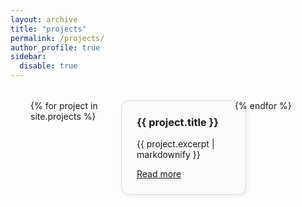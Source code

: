 ```yaml
---
layout: archive
title: "projects"
permalink: /projects/
author_profile: true 
sidebar:
  disable: true
---
```


<style>
.page__content {
  max-width: 100% !important;  /* override narrow layout */
  padding: 0;
}

.projects-grid {
  display: grid;
  grid-template-columns: repeat(3, 1fr);
  gap: 2rem;
  max-width: 1600px;
  margin: 2rem auto;
  padding: 0 2rem;
}

.project-card {
  border: 1px solid #ddd;
  border-radius: 12px;
  padding: 1.5rem;
  background-color: #fafafa;
  box-shadow: 2px 2px 6px rgba(0, 0, 0, 0.06);
  transition: transform 0.2s ease;
  width: 100%;
}

.project-card:hover {
  transform: translateY(-4px);
}

.project-card h3 {
  margin-top: 0;
}

.project-card ul {
  padding-left: 1.2rem;
  margin-bottom: 0;
}
</style>






<div class="projects-grid">
  {% for project in site.projects %}
  <div class="project-card">
    <h3>{{ project.title }}</h3>
    <p>{{ project.excerpt | markdownify }}</p>
    <a href="{{ project.url | relative_url }}">Read more</a>
  </div>
  {% endfor %}
</div>

